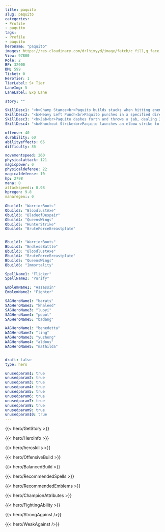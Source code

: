 ```yaml
---
title: paquito
slug: paquito
categories: 
- Profile 
- paquito
tags: 
- Profile
- paquito
heroname: "paquito"
images: https://res.cloudinary.com/drlhixyyd/image/fetch/c_fill,g_face,f_auto/https://cdn2-build.mobagenie.my.id/p/images/banner/full/paquito.jpg
View: 97800 
Role: 2 
BP: 32000
DM: 599 
Ticket: 0 
HeroTier: 1 
TierLabel: S+ Tier 
LaneImg: 5
LaneLabel: Exp Lane 

story: ""

SkillDesc1: "<b>Champ Stance<br>Paquito builds stacks when hitting enemy heroes with Basic Attacks or dealing damage with skills. Once this stack reaches 4, he enters <font color='#404495'>(Champ Stance)</font> and enhances his next skill. Paquito excels in his technique, and once empowered his skills have no cooldown. However, each of his Basic Attacks only deals <font color='#D58E1F'>( +85% Total Physical ATK)</font> <font color='#C53535'>(Physical Damage)</font>. After using any enhanced skill, Paquito increases his Movement Speed by 60% which decays rapidly in 2.5s."   
SkillDesc2: "<b>Heavy Left Punch<br>Paquito punches in a specified direction, dealing 245<font color='#D58E1F'>( +70% Total Physical ATK)</font> <font color='#C53535'>(Physical Damage)</font> to the target hit. If a hero is hit, Paquito gains 150<font color='#D58E1F'>( +110% Total Physical ATK)</font> Shield. <font color='#404495'>(Champ Stance)</font> Enhanced: Paquito's heavy punch becomes even fiercer, dealing 350<font color='#D58E1F'>( +100% Total Physical ATK)</font> <font color='#C53535'>(Physical Damage)</font> and granting him 120% of the original Shield (this enhanced shield can stack with the non-enhanced shield, too). Shield lasts 2.5s."   
SkillDesc3: "<b>Jab<br>Paquito dashes forth and throws a jab, dealing 200<font color='#D58E1F'>( +120% Total Physical ATK)</font> <font color='#C53535'>(Physical Damage)</font> to all enemies within area of effect. <font color='#404495'>(Champ Stance)</font> Enhanced: Gives Paquito's jab even more striking force, dealing 320<font color='#D58E1F'>( +192% Total Physical ATK)</font> <font color='#C53535'>(Physical Damage)</font> to enemies within area of effect. Jab deals no damage to targets in your path, and stops only when hitting a hero or creep (it passes through minions)."   
SkillDesc4: "<b>Knockout Strike<br>Paquito launches an elbow strike to all enemies in front, dealing 250<font color='#D58E1F'>( +50% Total Physical ATK)</font> <font color='#C53535'>(Physical Damage)</font> and pushing them to the destination. He then swings a haymaker at rapid speed, dealing 400<font color='#D58E1F'>( +100% Total Physical ATK)</font> <font color='#C53535'>(Physical Damage)</font> and slowing targets by 75% for 1s, as he darts backward. <font color='#404495'>(Champ Stance)</font> Enhanced: Having pushed enemies to the destination, Paquito launches an uppercut, dealing 450<font color='#D58E1F'>( +120% Total Physical ATK)</font> <font color='#C53535'>(Physical Damage)</font> and knocking his enemies airborne for 0.5s instead of slowing them."  

offense: 40 
durability: 60 
abilityeffects: 65 
difficulty: 86 

movementspeed: 260
physicalattack: 121
magicpower: 0
physicaldefense: 22
magicaldefense: 10
hp: 2798
mana: 0
attackspeed:: 0.98
hpregen: 9.8
manaregen:: 0
 
Obuild1: "WarriorBoots"  
Obuild2: "BloodlustAxe" 
Obuild3: "BladeofDespair" 
Obuild4: "QueensWings" 
Obuild5: "HunterStrike" 
Obuild6: "BruteForceBreastplate" 


Bbuild1: "WarriorBoots"  
Bbuild2: "EndlessBattle" 
Bbuild3: "BloodlustAxe" 
Bbuild4: "BruteForceBreastplate" 
Bbuild5: "QueensWings" 
Bbuild6: "Immortality" 

SpellName1: "Flicker" 
SpellName2: "Purify"   

EmblemName1: "Assassin" 
EmblemName2: "Fighter"    

SAGHeroName1: "barats"
SAGHeroName2: "khaleed"
SAGHeroName3: "luoyi"
SAGHeroName4: "popol"
SAGHeroName5: "badang"

WAGHeroName1: "benedetta"
WAGHeroName2: "ling"
WAGHeroName3: "yuzhong"
WAGHeroName4: "aldous"
WAGHeroName5: "mathilda"


draft: false
type: hero

unusedparam1: true
unusedparam2: true
unusedparam3: true
unusedparam4: true
unusedparam5: true
unusedparam6: true
unusedparam7: true
unusedparam8: true
unusedparam9: true
unusedparam10: true
---
```



{{< hero/GetStory >}}

{{< hero/HeroInfo >}}
 
{{< hero/heroskills >}}

{{< hero/OffensiveBuild >}} 

{{< hero/BalancedBuild >}}


{{< hero/RecommendedSpells >}}  

{{< hero/RecommendedEmblems >}}   


{{< hero/ChampionAttributes >}}


{{< hero/FightingAbility >}}

{{< hero/StrongAgainst />}}

{{< hero/WeakAgainst />}}
